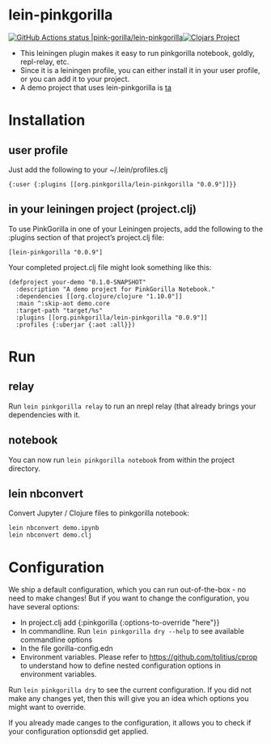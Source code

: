 # lein-pinkgorilla
 [![GitHub Actions status |pink-gorilla/lein-pinkgorilla](https://github.com/pink-gorilla/lein-pinkgorilla/workflows/CI/badge.svg)](https://github.com/pink-gorilla/lein-pinkgorilla/actions?workflow=CI)[![Clojars Project](https://img.shields.io/clojars/v/org.pinkgorilla/lein-pinkgorilla.svg)](https://clojars.org/org.pinkgorilla/lein-pinkgorilla)

- This leiningen plugin makes it easy to run pinkgorilla notebook, goldly, repl-relay, etc.
- Since it is a leiningen profile, you can either install it in your user profile, 
  or you can add it to your project.
- A demo project that uses lein-pinkgorilla is [ta](https://github.com/pink-gorilla/trateg)

# Installation

## user profile

Just add the following to your ~/.lein/profiles.clj

```
{:user {:plugins [[org.pinkgorilla/lein-pinkgorilla "0.0.9"]]}}
```

## in your leiningen project (project.clj)

To use PinkGorilla in one of your Leiningen projects,  add the following to the :plugins section of that project’s project.clj file:

```
[lein-pinkgorilla "0.0.9"]
```

Your completed project.clj file might look something like this:

```
(defproject your-demo "0.1.0-SNAPSHOT"
  :description "A demo project for PinkGorilla Notebook."
  :dependencies [[org.clojure/clojure "1.10.0"]]
  :main ^:skip-aot demo.core
  :target-path "target/%s"
  :plugins [[org.pinkgorilla/lein-pinkgorilla "0.0.9"]]
  :profiles {:uberjar {:aot :all}})
```

# Run

## relay

Run ```lein pinkgorilla relay``` to run an nrepl relay (that already brings your 
dependencies with it.

## notebook

You can now run ```lein pinkgorilla notebook``` from within the project directory.

## lein nbconvert

Convert Jupyter / Clojure files to pinkgorilla notebook:

```
lein nbconvert demo.ipynb
lein nbconvert demo.clj
```

# Configuration

We ship a default configuration, which you can run out-of-the-box - no need to make changes!
But if you want to change the configuration, you have several options:
  - In project.clj add {:pinkgorilla {:options-to-override "here"}}
  - In commandline. Run ```lein pinkgorilla dry --help``` to see available commandline options
  - In the file gorilla-config.edn 
  - Environment variables. Please refer to https://github.com/tolitius/cprop to understand how to define nested configuration options in environment variables.

Run ```lein pinkgorilla dry``` to see the current configuration. If you did not make any
changes yet, then this will give you an idea which options you might want to override.

If you already made canges to the configuration, it allows you to check if your
configuration optionsdid get applied.




